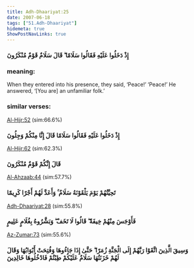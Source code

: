 ```yaml
---
title: Adh-Dhaariyat:25
date: 2007-06-18
tags: ["51.Adh-Dhaariyat"]
hidemeta: true 
ShowPostNavLinks: true 
---
```

### إِذْ دَخَلُوا عَلَيْهِ فَقَالُوا سَلَامًا ۖ قَالَ سَلَامٌ قَوْمٌ مُنْكَرُونَ
### meaning: 
When they entered into his presence, they said, ‘Peace!’ ‘Peace!’ He answered, ‘[You are] an unfamiliar folk.’
### similar verses: 

[Al-Hijr:52](/15/52) (sim:66.6%)

### إِذْ دَخَلُوا عَلَيْهِ فَقَالُوا سَلَامًا قَالَ إِنَّا مِنْكُمْ وَجِلُونَ

[Al-Hijr:62](/15/62) (sim:62.3%)

### قَالَ إِنَّكُمْ قَوْمٌ مُنْكَرُونَ

[Al-Ahzaab:44](/33/44) (sim:57.7%)

### تَحِيَّتُهُمْ يَوْمَ يَلْقَوْنَهُ سَلَامٌ ۚ وَأَعَدَّ لَهُمْ أَجْرًا كَرِيمًا

[Adh-Dhaariyat:28](/51/28) (sim:55.8%)

### فَأَوْجَسَ مِنْهُمْ خِيفَةً ۖ قَالُوا لَا تَخَفْ ۖ وَبَشَّرُوهُ بِغُلَامٍ عَلِيمٍ

[Az-Zumar:73](/39/73) (sim:55.6%)

### وَسِيقَ الَّذِينَ اتَّقَوْا رَبَّهُمْ إِلَى الْجَنَّةِ زُمَرًا ۖ حَتَّىٰ إِذَا جَاءُوهَا وَفُتِحَتْ أَبْوَابُهَا وَقَالَ لَهُمْ خَزَنَتُهَا سَلَامٌ عَلَيْكُمْ طِبْتُمْ فَادْخُلُوهَا خَالِدِينَ
